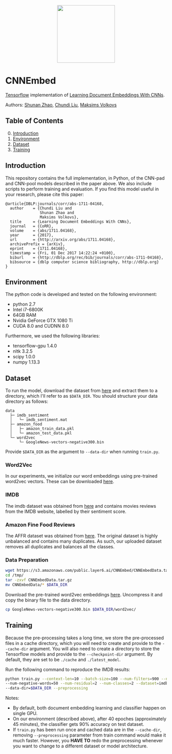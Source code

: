 
<p align="center">
<a href="https://layer6.ai/"><img src="https://github.com/layer6ai-labs/DropoutNet/blob/master/logs/logo_alt.png" width="180"></a>
</p>

# CNNEmbed
[Tensorflow](https://www.tensorflow.org/) implementation of
[Learning Document Embeddings With CNNs](https://arxiv.org/abs/1711.04168).

Authors: [Shunan Zhao](http://www.cs.toronto.edu/~szhao/), [Chundi Liu](https://ca.linkedin.com/in/chundiliu), 
[Maksims Volkovs](http://www.cs.toronto.edu/~mvolkovs)

## Table of Contents  
0. [Introduction](#intro)  
1. [Environment](#env)
2. [Dataset](#dataset)
2. [Training](#training)

<a name="intro"/>

## Introduction
This repository contains the full implementation, in Python, of the CNN-pad and CNN-pool models described in the paper
above. We also include scripts to perform training and evaluation. If you find this model useful in your research, 
please cite this paper:

```
@article{DBLP:journals/corr/abs-1711-04168,
  author    = {Chundi Liu and
               Shunan Zhao and
               Maksims Volkovs},
  title     = {Learning Document Embeddings With CNNs},
  journal   = {CoRR},
  volume    = {abs/1711.04168},
  year      = {2017},
  url       = {http://arxiv.org/abs/1711.04168},
  archivePrefix = {arXiv},
  eprint    = {1711.04168},
  timestamp = {Fri, 01 Dec 2017 14:22:24 +0100},
  biburl    = {http://dblp.org/rec/bib/journals/corr/abs-1711-04168},
  bibsource = {dblp computer science bibliography, http://dblp.org}
}
```


<a name="env"/>

## Environment
The python code is developed and tested on the following environment:
* python 2.7
* Intel i7-6800K
* 64GB RAM
* Nvidia GeForce GTX 1080 Ti
* CUDA 8.0 and CUDNN 8.0

Furthermore, we used the following libraries:
* tensorflow-gpu 1.4.0
* nltk 3.2.5
* scipy 1.0.0
* numpy 1.13.3


<a name="dataset"/>

## Dataset
To run the model, download the dataset from [here](https://s3.amazonaws.com/public.layer6.ai/CNNEmbed/CNNEmbedData.tar.gz)
and extract them to a directory, which I'll refer to as `$DATA_DIR`. You should structure your data directory as follows:
```
data
  ├─ imdb_sentiment
  │   └─ imdb_sentiment.mat				
  ├─ amazon_food				
  │   ├─ amazon_train_data.pkl
  │   └─ amazon_test_data.pkl
  └─ word2vec
      └─ GoogleNews-vectors-negative300.bin
```
Provide `$DATA_DIR` as the argument to `--data-dir` when running `train.py`.

### Word2Vec
In our experiments, we initialize our word embeddings using pre-trained word2vec vectors. These can be downloaded
[here](https://code.google.com/archive/p/word2vec/).

### IMDB
The imdb dataset was obtained from [here](http://ai.stanford.edu/~amaas/data/sentiment/) and contains movies reviews
from the IMDB website, labelled by their sentiment score.

### Amazon Fine Food Reviews
The AFFR dataset was obtained from [here](https://www.kaggle.com/snap/amazon-fine-food-reviews). The original dataset is
highly unbalanced and contains many duplicates. As such, our uploaded dataset removes all duplicates and balances all
the classes.

### Data Preparation
```bash
wget https://s3.amazonaws.com/public.layer6.ai/CNNEmbed/CNNEmbedData.tar.gz -O /tmp/CNNEmbedData.tar.gz
cd /tmp/
tar -zxvf CNNEmbedData.tar.gz
mv CNNEmbedData/* $DATA_DIR
```
Download the pre-trained word2vec embeddings [here](https://drive.google.com/file/d/0B7XkCwpI5KDYNlNUTTlSS21pQmM/edit?usp=sharing). 
Uncompress it and copy the binary file to the data directory.

```bash
cp GoogleNews-vectors-negative300.bin $DATA_DIR/word2vec/
```


<a name="training"/>

## Training

Because the pre-processing takes a long time, we store the pre-processed files in a cache directory, which you will need
to create and provide to the `--cache-dir` argument. You will also need to create a directory to store the Tensorflow
models and provide to the `--checkpoint-dir` argument. By default, they are set to be `./cache` and `./latest_model`.

Run the following command to reproduce the IMDB results:
```bash
python train.py --context-len=10 --batch-size=100 --num-filters=900 --num-layers=4 --num-positive-words=10 \
--num-negative-words=50 --num-residual=2 --num-classes=2 --dataset=imdb --model=CNN_topk --top-k=3 --max-iter=100 \
--data-dir=$DATA_DIR --preprocessing 
```
Notes:
* By default, both document embedding learning and classifier happen on single GPU.
* On our environment (described above), after 40 epoches (approximately 45 minutes), the classifier gets 90% accuracy on test dataset.
* If `train.py` has been run once and cached data are in the `--cache-dir`, removing `--preprocessing` parameter from train command would make it much faster. However, you **HAVE TO** redo the preprocessing whenever you want to change to a different dataset or model architecture.
